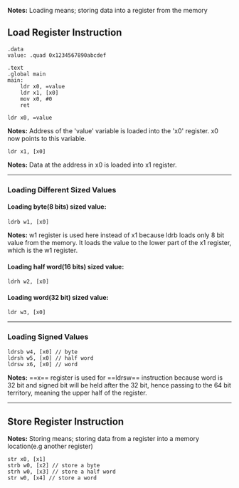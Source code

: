 **Notes:**
Loading means; storing data into a register from the memory


## Load Register Instruction

```arm-asm
.data
value: .quad 0x1234567890abcdef

.text
.global main
main:
	ldr x0, =value
	ldr x1, [x0]
	mov x0, #0
	ret
```

```arm-asm
ldr x0, =value
```
**Notes:**
Address of the 'value' variable is loaded into the 'x0' register. x0 now points to this variable.

```arm-asm
ldr x1, [x0]
```
**Notes:**
Data at the address in x0 is loaded into x1 register.

---

### Loading Different Sized Values

#### Loading byte(8 bits) sized value:
```arm-asm
ldrb w1, [x0]
```
**Notes:**
w1 register is used here instead of x1 because ldrb loads only 8 bit value from the memory. It loads the value to the lower part of the x1 register, which is the w1 register.

#### Loading half word(16 bits) sized value:
```arm-asm
ldrh w2, [x0]
```

#### Loading word(32 bit) sized value:
```arm-asm
ldr w3, [x0]
```

---

### Loading Signed Values
```arm-asm
ldrsb w4, [x0] // byte
ldrsh w5, [x0] // half word
ldrsw x6, [x0] // word
```
**Notes:**
==x== register is used for ==ldrsw== instruction because word is 32 bit and signed bit will be held after the 32 bit, hence passing to the 64 bit territory, meaning the upper half of the register.

---


## Store Register Instruction
**Notes:**
Storing means; storing data from a register into a memory location(e.g another register)
```arm-asm
str x0, [x1]
strb w0, [x2] // store a byte
strh w0, [x3] // store a half word
str w0, [x4] // store a word
```